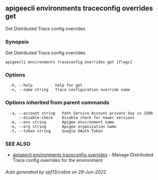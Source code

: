 ## apigeecli environments traceconfig overrides get

Get Distributed Trace config overrides

### Synopsis

Get Distributed Trace config overrides

```
apigeecli environments traceconfig overrides get [flags]
```

### Options

```
  -h, --help          help for get
  -n, --name string   Trace configuration override name
```

### Options inherited from parent commands

```
  -a, --account string   Path Service Account private key in JSON
      --disable-check    Disable check for newer versions
  -e, --env string       Apigee environment name
  -o, --org string       Apigee organization name
  -t, --token string     Google OAuth Token
```

### SEE ALSO

* [apigeecli environments traceconfig overrides](apigeecli_environments_traceconfig_overrides.md)	 - Manage Distributed Trace config overrides for the environment

###### Auto generated by spf13/cobra on 29-Jun-2022
